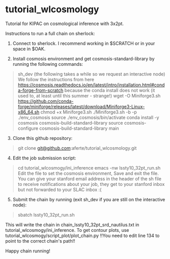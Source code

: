 # tutorial_wlcosmology

Tutorial for KIPAC on cosmological inference with 3x2pt. 

Instructions to run a full chain on sherlock:

1. Connect to sherlock. I recommend working in $SCRATCH or in your space in $OAK.

2. Install cosmosis environment and get cosmosis-standard-library by running the following commands:
> sh_dev
(the following takes a while so we request an interactive node)
We follow the instructions from here https://cosmosis.readthedocs.io/en/latest/intro/installation.html#conda-forge-from-scratch because the conda install does not work (it used to, at least until this summer - strange!)
> wget -O Miniforge3.sh  https://github.com/conda-forge/miniforge/releases/latest/download/Miniforge3-Linux-x86_64.sh
> chmod +x Miniforge3.sh
> ./Miniforge3.sh -b -p ./env_cosmosis
> source ./env_cosmosis/bin/activate
> conda install -y cosmosis cosmosis-build-standard-library
> source cosmosis-configure
> cosmosis-build-standard-library main

3. Clone this github repository:
> git clone git@github.com:aferte/tutorial_wlcosmology.git

4. Edit the job submission script:
> cd tutorial_wlcosmogy/ini_inference
> emacs -nw lssty10_32pt_run.sh
Edit the file to set the cosmosis environment,
Save and exit the file.
You can give your stanford email address in the header of the sh file to receive notifications about your job, they get to your stanford inbox but not forwarded to your SLAC inbox :(

5. Submit the chain by running (exit sh_dev if you are still on the interactive node):
> sbatch lssty10_32pt_run.sh

This will write the chain in chain_lssty10_32pt_srd_nautilus.txt in tutorial_wlcosmogy/ini_inference.
To get contour plots, use tutorial_wlcosmogy/script_plot/plot_chain.py !!You need to edit line 134 to point to the correct chain's path!!

Happy chain running!

 
